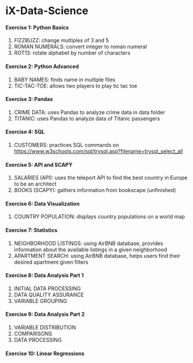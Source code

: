# iX-Data-Science

#### Exercise 1: Python Basics
1. FIZZBUZZ: change multiples of 3 and 5
2. ROMAN NUMERALS: convert integer to roman numeral
3. ROT13: rotate alphabet by number of characters

#### Exercise 2: Python Advanced
1. BABY NAMES: finds name in multiple files
2. TIC-TAC-TOE: allows two players to play tic tac toe

#### Exercise 3: Pandas
1. CRIME DATA: uses Pandas to analyze crime data in data folder
2. TITANIC: uses Pandas to analyze data of Titanic passengers

#### Exercise 4: SQL
1. CUSTOMERS: practices SQL commands on https://www.w3schools.com/sql/trysql.asp?filename=trysql_select_all

#### Exercise 5: API and SCAPY
1. SALARIES (API): uses the teleport API to find the best country in Europe to be an architect
2. BOOKS (SCAPY): gathers information from bookscape (unfinished)

#### Exercise 6: Data Visualization
1. COUNTRY POPULATION: displays country populations on a world map

#### Exercise 7: Statistics
1. NEIGHBORHOOD LISTINGS: using AirBNB database, provides information about the available listings in a given neighborhood
2. APARTMENT SEARCH: using AirBNB database, helps users find their desired apartment given filters

#### Exercise 8: Data Analysis Part 1
1. INITIAL DATA PROCESSING
2. DATA QUALITY ASSURANCE
3. VARIABLE GROUPING

#### Exercise 9: Data Analysis Part 2
1. VARIABLE DISTRIBUTION
2. COMPARISONS
3. DATA PROCESSING

#### Exercise 10: Linear Regressions